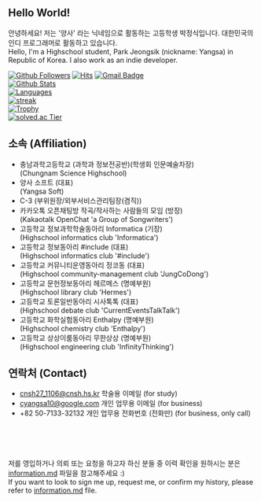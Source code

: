 ## Hello World! 
안녕하세요! 저는 '양사' 라는 닉네임으로 활동하는 고등학생 박정식입니다. 대한민국의 인디 프로그래머로 활동하고 있습니다.<br>
Hello, I'm a Highschool student, Park Jeongsik (nickname: Yangsa) in Republic of Korea. I also work as an indie developer.


[![Github Followers](https://img.shields.io/github/followers/sat0317?color=009300&label=Github%20Followers&style=for-the-badge)](https://github.com/sat0317?tab=followers)
[![Hits](https://hits.seeyoufarm.com/api/count/incr/badge.svg?url=https%3A%2F%2Fgithub.com%2Fsat0317)](https://github.com/sat0317)
[![Gmail Badge](https://img.shields.io/badge/-Gmail-d14836?style=flat-square&logo=Gmail&logoColor=white&link=mailto:cyangsa10@gmail.com)](mailto:cyangsa10@gmail.com)
<br>
[![Github Stats](https://github-readme-stats.vercel.app/api?username=sat0317&title_color=009300)](https://github.com/sat0317)<br>
[![Languages](https://github-readme-stats.vercel.app/api/top-langs/?username=sat0317&layout=compact&langs_count=10&title_color=009300)](https://github.com/anuraghazra/github-readme-stats)<br>
[![streak](https://github-readme-streak-stats.herokuapp.com/?user=sat0317)](https://github.com/sat0317)<br>
[![Trophy](https://github-profile-trophy.vercel.app/?username=sat0317&row=1&column=5)](https://github.com/ryo-ma/github-profile-trophy)<br>
[![solved.ac Tier](http://mazassumnida.wtf/api/generate_badge?boj=sat0317)](https://solved.ac/sat0317)
<br>

## 소속 (Affiliation)
* 충남과학고등학교 (과학과 정보전공반)(학생회 인문예술차장) <br>(Chungnam Science Highschool)
* 양사 소프트 (대표) <br>(Yangsa Soft)
* C-3 (부위원장/외부서비스관리팀장(겸직))
* 카카오톡 오픈채팅방 작곡/작사하는 사람들의 모임 (방장) <br>(Kakaotalk OpenChat 'a Group of Songwriters')
* 고등학교 정보과학학술동아리 Informatica (기장) <br>(Highschool informatics club 'Informatica')
* 고등학교 정보동아리 #include (대표) <br>(Highschool informatics club '#include')
* 고등학교 커뮤니티운영동아리 정코동 (대표) <br>(Highschool community-management club 'JungCoDong')
* 고등학교 문헌정보동아리 헤르메스 (명예부원) <br>(Highschool library club 'Hermes')
* 고등학교 토론일반동아리 시사톡톡 (대표) <br>(Highschool debate club 'CurrentEventsTalkTalk')
* 고등학교 화학실험동아리 Enthalpy (명예부원) <br>(Highschool chemistry club 'Enthalpy')
* 고등학교 상상이룸동아리 무한상상 (명예부원) <br>(Highschool engineering club 'InfinityThinking')

## 연락처 (Contact)
* cnsh27_1106@cnsh.hs.kr 학술용 이메일 (for study)
* cyangsa10@google.com 개인 업무용 이메일 (for business)
* +82 50-7133-32132 개인 업무용 전화번호 (전화만) (for business, only call)

<br><br><br><br>
저를 영입하거나 의뢰 또는 요청을 하고자 하신 분들 중 이력 확인을 원하시는 분은 [information.md](information.md) 파일을 참고해주세요 :)
<br>If you want to look to sign me up, request me, or confirm my history, please refer to [information.md](information.md) file.
